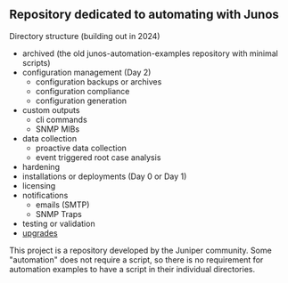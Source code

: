 ## Repository dedicated to automating with Junos

Directory structure (building out in 2024)
- archived (the old junos-automation-examples repository with minimal scripts)
- configuration management (Day 2)
    - configuration backups or archives
    - configuration compliance
    - configuration generation
- custom outputs
    - cli commands
    - SNMP MIBs
- data collection
    - proactive data collection
    - event triggered root case analysis
- hardening
- installations or deployments (Day 0 or Day 1)
- licensing
- notifications
    - emails (SMTP)
    - SNMP Traps
- testing or validation
- [upgrades](https://github.com/JNPRAutomate/junos-software-upgrades)

This project is a repository developed by the Juniper community. Some "automation" does not require a script, so there is no requirement for automation examples to have a script in their individual directories. 

